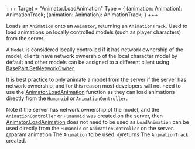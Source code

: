 +++
Target = "Animator.LoadAnimation"
Type = { (animation: Animation): AnimationTrack; (animation: Animation): AnimationTrack; }
+++

Loads an `Animation` onto an `Animator`, returning an `AnimationTrack`. Used to load animations on locally controlled models (such as player characters) from the server.A `Model` is considered locally controlled if it has network ownership of the model, clients have network ownership of the local character model by default and other models can be assigned to a different client using [BasePart.SetNetworkOwner](https://developer.roblox.com/api-reference/function/BasePart/SetNetworkOwner).It is best practice to only animate a model from the server if the server has network ownership, and for this reason most developers will not need to use the [Animator.LoadAnimation](https://developer.roblox.com/api-reference/function/Animator/LoadAnimation) function as they can load animations directly from the `Humanoid` or `AnimationController`.Note if the server has network ownership of the model, and the `AnimationController` or `Humanoid` was created on the server, then [Animator.LoadAnimation](https://developer.roblox.com/api-reference/function/Animator/LoadAnimation) does not need to be used as `LoadAnimation` can be used directly from the `Humanoid` or `AnimationController` on the server.@param animation The `Animation` to be used.@returns The `AnimationTrack` created.